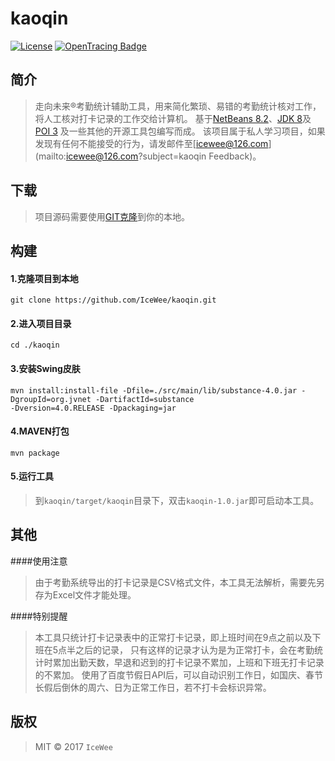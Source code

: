 # kaoqin
[![License](https://img.shields.io/badge/License-Apache%202.0-blue.svg)](https://192.168.1.101/weibing/HxdPluginClient/blob/master/LICENSE)
[![OpenTracing Badge](https://img.shields.io/badge/OpenTracing-enabled-blue.svg)](http://opentracing.io)

## 简介
>走向未来®考勤统计辅助工具，用来简化繁琐、易错的考勤统计核对工作，将人工核对打卡记录的工作交给计算机。
基于[NetBeans 8.2](https://netbeans.org/)、[JDK 8](http://www.oracle.com/technetwork/java/javase/downloads/jdk8-downloads-2133151.html)及[POI 3](http://poi.apache.org/download.html)
及一些其他的开源工具包编写而成。
该项目属于私人学习项目，如果发现有任何不能接受的行为，请发邮件至[icewee@126.com](mailto:icewee@126.com?subject=kaoqin Feedback)。

## 下载
>项目源码需要使用[GIT克隆](https://github.com/IceWee/kaoqin.git)到你的本地。

## 构建

#### 1.克隆项目到本地
```shell
git clone https://github.com/IceWee/kaoqin.git
```
#### 2.进入项目目录
```shell
cd ./kaoqin
```
#### 3.安装Swing皮肤
```shell
mvn install:install-file -Dfile=./src/main/lib/substance-4.0.jar -DgroupId=org.jvnet -DartifactId=substance 
-Dversion=4.0.RELEASE -Dpackaging=jar
```
#### 4.MAVEN打包
```shell
mvn package
```
#### 5.运行工具
>到`kaoqin/target/kaoqin`目录下，双击`kaoqin-1.0.jar`即可启动本工具。

## 其他
####使用注意
>由于考勤系统导出的打卡记录是CSV格式文件，本工具无法解析，需要先另存为Excel文件才能处理。

####特别提醒
>本工具只统计打卡记录表中的正常打卡记录，即上班时间在9点之前以及下班在5点半之后的记录，
只有这样的记录才认为是为正常打卡，会在考勤统计时累加出勤天数，早退和迟到的打卡记录不累加，上班和下班无打卡记录的不累加。
使用了百度节假日API后，可以自动识别工作日，如国庆、春节长假后倒休的周六、日为正常工作日，若不打卡会标识异常。

## 版权
>MIT © 2017 `IceWee`
